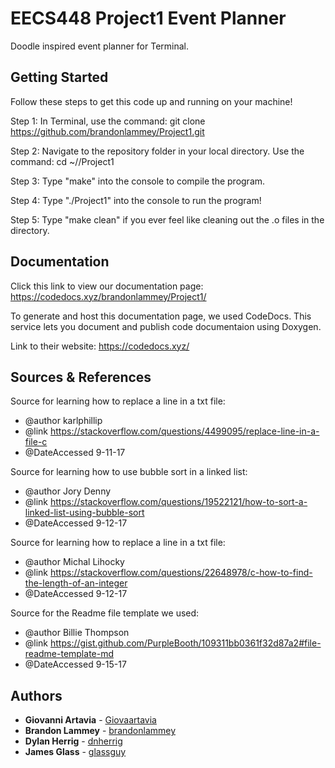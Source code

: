 # EECS448 Project1 Event Planner

Doodle inspired event planner for Terminal.

## Getting Started

Follow these steps to get this code up and running on your machine!

Step 1: In Terminal, use the command: git clone https://github.com/brandonlammey/Project1.git

Step 2: Navigate to the repository folder in your local directory. Use the command: cd ~/<folder you downloaded repo to>/Project1

Step 3: Type "make" into the console to compile the program.

Step 4: Type "./Project1" into the console to run the program!

Step 5: Type "make clean" if you ever feel like cleaning out the .o files in the directory.

## Documentation

Click this link to view our documentation page: https://codedocs.xyz/brandonlammey/Project1/

To generate and host this documentation page, we used CodeDocs. This service lets you document and publish code documentaion using Doxygen.

Link to their website: https://codedocs.xyz/

## Sources & References

Source for learning how to replace a line in a txt file:
* @author karlphillip
* @link https://stackoverflow.com/questions/4499095/replace-line-in-a-file-c
* @DateAccessed 9-11-17

Source for learning how to use bubble sort in a linked list:
* @author Jory Denny
* @link https://stackoverflow.com/questions/19522121/how-to-sort-a-linked-list-using-bubble-sort
* @DateAccessed 9-12-17

Source for learning how to replace a line in a txt file:
* @author Michal Lihocky
* @link https://stackoverflow.com/questions/22648978/c-how-to-find-the-length-of-an-integer
* @DateAccessed 9-12-17

Source for the Readme file template we used:
* @author Billie Thompson
* @link https://gist.github.com/PurpleBooth/109311bb0361f32d87a2#file-readme-template-md
* @DateAccessed 9-15-17

## Authors

* **Giovanni Artavia** - [Giovaartavia](https://github.com/Giovaartavia)
* **Brandon Lammey** - [brandonlammey](https://github.com/brandonlammey)
* **Dylan Herrig** - [dnherrig](https://github.com/dnherrig)
* **James Glass** - [glassguy](https://github.com/glassguy)
